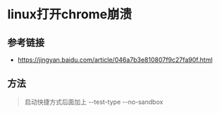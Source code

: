 # linux打开chrome崩溃

## 参考链接

* https://jingyan.baidu.com/article/046a7b3e810807f9c27fa90f.html

## 方法

> 启动快捷方式后面加上 --test-type --no-sandbox